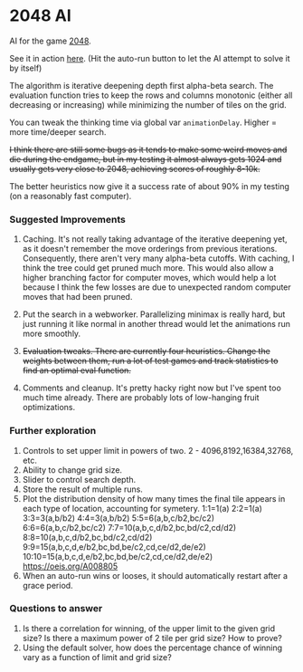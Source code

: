 # 2048 AI

AI for the game [2048](https://github.com/gabrielecirulli/2048).

See it in action [here](http://ov3y.github.io/2048-AI/). (Hit the auto-run button to let the AI attempt to solve it by itself)

The algorithm is iterative deepening depth first alpha-beta search. The evaluation function tries to keep the rows and columns monotonic (either all decreasing or increasing) while minimizing the number of tiles on the grid.

You can tweak the thinking time via global var `animationDelay`. Higher = more time/deeper search.

~~I think there are still some bugs as it tends to make some weird moves and die during the endgame, but in my testing it almost always gets 1024 and usually gets very close to 2048, achieving scores of roughly 8-10k.~~

The better heuristics now give it a success rate of about 90% in my testing (on a reasonably fast computer).

### Suggested Improvements

1.  Caching. It's not really taking advantage of the iterative deepening yet, as it doesn't remember the move orderings from previous iterations. Consequently, there aren't very many alpha-beta cutoffs. With caching, I think the tree could get pruned much more. This would also allow a higher branching factor for computer moves, which would help a lot because I think the few losses are due to unexpected random computer moves that had been pruned.

2. Put the search in a webworker. Parallelizing minimax is really hard, but just running it like normal in another thread would let the animations run more smoothly.

3. ~~Evaluation tweaks. There are currently four heuristics. Change the weights between them, run a lot of test games and track statistics to find an optimal eval function.~~

4. Comments and cleanup. It's pretty hacky right now but I've spent too much time already. There are probably lots of low-hanging fruit optimizations.

### Further exploration

1. Controls to set upper limit in powers of two. 2 - 4096,8192,16384,32768, etc.
2. Ability to change grid size.
3. Slider to control search depth.
4. Store the result of multiple runs.
5. Plot the distribution density of how many times the final tile appears in each type of location, accounting for symetery. 1:1=1(a) 2:2=1(a) 3:3=3(a,b/b2) 4:4=3(a,b/b2) 5:5=6(a,b,c/b2,bc/c2) 6:6=6(a,b,c/b2,bc/c2)
7:7=10(a,b,c,d/b2,bc,bd/c2,cd/d2) 8:8=10(a,b,c,d/b2,bc,bd/c2,cd/d2) 9:9=15(a,b,c,d,e/b2,bc,bd,be/c2,cd,ce/d2,de/e2) 10:10=15(a,b,c,d,e/b2,bc,bd,be/c2,cd,ce/d2,de/e2) https://oeis.org/A008805
6. When an auto-run wins or looses, it should automatically restart after a grace period.

### Questions to answer
1. Is there a correlation for winning, of the upper limit to the given grid size? Is there a maximum power of 2 tile per grid size? How to prove? 
2. Using the default solver, how does the percentage chance of winning vary as a function of limit and grid size?
